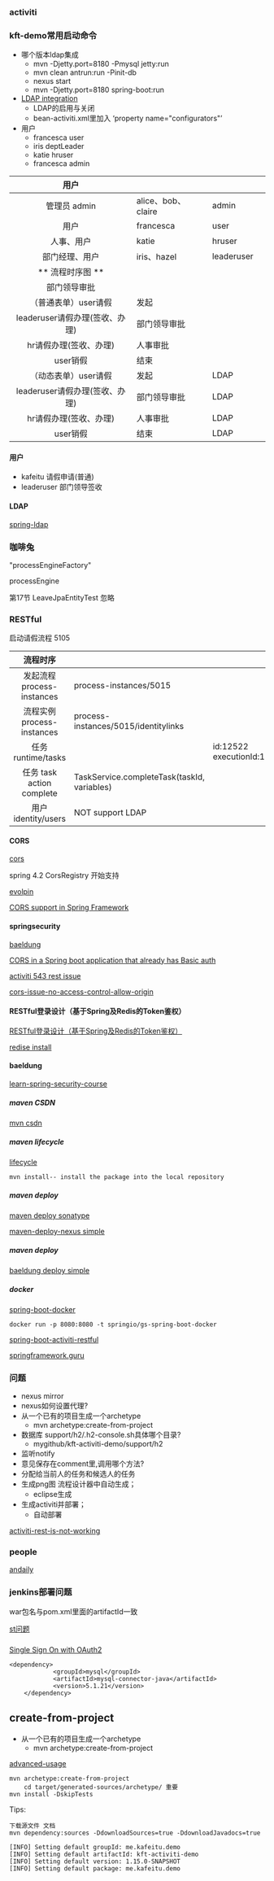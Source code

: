 		
### activiti

### kft-demo常用启动命令

*	哪个版本ldap集成
	*	mvn -Djetty.port=8180 -Pmysql jetty:run
	*	mvn clean antrun:run -Pinit-db
	* 	nexus start
	*	mvn -Djetty.port=8180 spring-boot:run
*	[LDAP integration](https://github.com/Activiti/Activiti/blob/master/userguide/src/en/ch16-Ldap.adoc)
	* 	LDAP的启用与关闭
	*	bean-activiti.xml里加入 ‘property name="configurators"’
*	用户
	*	francesca	user
	*	iris		deptLeader
	*	katie		hruser
	*	francesca	admin
	

| 用户  |   |   |   |
|:-:|---|---|---|
|  管理员 admin |  alice、bob、claire  |  admin  |   |
|  用户 |  francesca  |   user|   |		
|  人事、用户 |  katie  |    hruser|   |	
|  部门经理、用户 |  iris、hazel |  leaderuser  |   
|  ** 流程时序图 **|    |    |   
|  部门领导审批 |   |    |   
|  （普通表单）user请假| 发起  |    |   
|  leaderuser请假办理(签收、办理) |  部门领导审批 |    |   
|  hr请假办理(签收、办理) |   人事审批|    |   
|  user销假 |   结束|    |   
|  （动态表单）user请假| 发起  |   LDAP |   
|  leaderuser请假办理(签收、办理) |  部门领导审批 | LDAP   |   
|  hr请假办理(签收、办理) |   人事审批|  LDAP  |   
|  user销假 |   结束|  LDAP  |   


#### 用户

*	kafeitu	请假申请(普通)
*	leaderuser 部门领导签收

#### LDAP

[spring-ldap](https://github.com/spring-projects/spring-ldap)

### 咖啡兔

"processEngineFactory"

processEngine

第17节 LeaveJpaEntityTest 忽略

### RESTful

启动请假流程 5105


| 流程时序  |   |   |   |
|:-:|---|---|---|
|  发起流程 process-instances | process-instances/5015 |    |   |
|  流程实例 process-instances |  process-instances/5015/identitylinks  |   |   |
|  任务 runtime/tasks |    |   id:12522 executionId:12514 |   |
|  任务 task action complete |TaskService.completeTask(taskId, variables)    |    |   |
|  用户 identity/users |  NOT support LDAP  |    |   |

#### CORS

[cors](http://docs.spring.io/spring-security/site/docs/current/reference/html/cors.html)

spring 4.2 CorsRegistry 开始支持

[evolpin](https://evolpin.wordpress.com/2012/10/12/the-cors/)

[CORS support in Spring Framework](https://spring.io/blog/2015/06/08/cors-support-in-spring-framework#filter-based-cors-support)

#### springsecurity

[baeldung](http://www.baeldung.com/security-none-filters-none-access-permitAll)

[CORS in a Spring boot application that already has Basic auth](http://stackoverflow.com/questions/41075850/how-to-configure-cors-and-basic-authorization-in-spring-boot)

[activiti 543 rest issue	](https://github.com/Activiti/Activiti/issues/543)

[cors-issue-no-access-control-allow-origin](http://stackoverflow.com/questions/42016126/cors-issue-no-access-control-allow-origin-header-is-present-on-the-requested)

#### RESTful登录设计（基于Spring及Redis的Token鉴权）

[RESTful登录设计（基于Spring及Redis的Token鉴权）
](http://www.scienjus.com/restful-token-authorization/)

[redise install](https://medium.com/@petehouston/install-and-config-redis-on-mac-os-x-via-homebrew-eb8df9a4f298#.ry85zc944)

#### baeldung


[learn-spring-security-course](http://www.baeldung.com/learn-spring-security-course)

##### maven CSDN

[mvn csdn](http://blog.csdn.net/xlgen157387/article/details/51901412)

##### maven lifecycle

[lifecycle](https://maven.apache.org/guides/introduction/introduction-to-the-lifecycle.html)

```
mvn install-- install the package into the local repository
```
##### maven deploy


[maven deploy sonatype](http://www.sonatype.org/nexus/2015/02/27/setup-local-nexus-repository-and-deploy-war-file-from-maven/)

[maven-deploy-nexus simple](http://www.baeldung.com/maven-deploy-nexus)


##### maven deploy

[baeldung deploy simple](http://www.baeldung.com/maven-deploy-nexus)


##### docker

[spring-boot-docker](https://spring.io/guides/gs/spring-boot-docker/)

```
docker run -p 8080:8080 -t springio/gs-spring-boot-docker
```
[spring-boot-activiti-restful](https://github.com/yangboz/spring-boot-activiti-restful)



[springframework.guru](https://springframework.guru/running-spring-boot-in-a-docker-container/)

### 问题

* nexus mirror
* nexus如何设置代理?
* 从一个已有的项目生成一个archetype
  * mvn archetype:create-from-project
* 数据库 support/h2/.h2-console.sh具体哪个目录?
  * mygithub/kft-activiti-demo/support/h2
* 监听notify
* 意见保存在comment里,调用哪个方法?
* 分配给当前人的任务和候选人的任务
* 生成png图 流程设计器中自动生成；
  * eclipse生成
* 生成activiti并部署；
  * 自动部署

[activiti-rest-is-not-working](https://community.alfresco.com/thread/224879-activiti-rest-is-not-working)

### people

[andaily](https://andaily.com/blog/?page_id=184)

### jenkins部署问题

war包名与pom.xml里面的artifactId一致

[st问题](http://stackoverflow.com/questions/41077974/unable-to-deploy-war-on-tomcat-from-jenkins-using-deploy-to-container-plugin)

###

[Single Sign On with OAuth2](https://github.com/spring-guides/tut-spring-security-and-angular-js/tree/master/oauth2-vanilla)

	
	<dependency>
			    <groupId>mysql</groupId>
    			<artifactId>mysql-connector-java</artifactId>
    			<version>5.1.21</version>
		</dependency>
		
## create-from-project

* 从一个已有的项目生成一个archetype
  * mvn archetype:create-from-project

[advanced-usage](http://maven.apache.org/archetype/maven-archetype-plugin/advanced-usage.html)

	mvn archetype:create-from-project
		cd target/generated-sources/archetype/ 重要
	mvn install -DskipTests

Tips:  
  
  	下载源文件 文档
  	mvn dependency:sources -DdownloadSources=true -DdownloadJavadocs=true
  	
  	[INFO] Setting default groupId: me.kafeitu.demo
	[INFO] Setting default artifactId: kft-activiti-demo
	[INFO] Setting default version: 1.15.0-SNAPSHOT
	[INFO] Setting default package: me.kafeitu.demo

		
